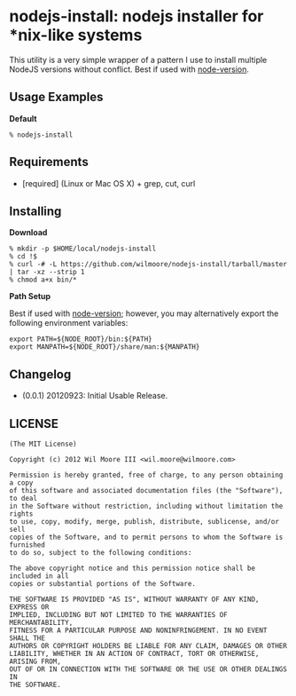 nodejs-install: nodejs installer for *nix-like systems
========================================================

This utility is a very simple wrapper of a pattern I use to install multiple NodeJS versions without conflict. Best if used with [node-version](http://github.com/wilmoore/node-version).


Usage Examples
------------------------------

**Default**

    % nodejs-install


Requirements
------------------------------

*   [required] (Linux or Mac OS X) + grep, cut, curl


Installing
------------------------------

**Download**

    % mkdir -p $HOME/local/nodejs-install
    % cd !$
    % curl -# -L https://github.com/wilmoore/nodejs-install/tarball/master | tar -xz --strip 1
    % chmod a+x bin/*

**Path Setup**

Best if used with [node-version](http://github.com/wilmoore/node-version); however, you may alternatively export the following environment variables:

    export PATH=${NODE_ROOT}/bin:${PATH}
    export MANPATH=${NODE_ROOT}/share/man:${MANPATH}


Changelog
------------------------------

-   (0.0.1) 20120923: Initial Usable Release.


LICENSE
------------------------------

    (The MIT License)

    Copyright (c) 2012 Wil Moore III <wil.moore@wilmoore.com>

    Permission is hereby granted, free of charge, to any person obtaining a copy
    of this software and associated documentation files (the "Software"), to deal
    in the Software without restriction, including without limitation the rights
    to use, copy, modify, merge, publish, distribute, sublicense, and/or sell
    copies of the Software, and to permit persons to whom the Software is furnished
    to do so, subject to the following conditions:
    
    The above copyright notice and this permission notice shall be included in all
    copies or substantial portions of the Software.
    
    THE SOFTWARE IS PROVIDED "AS IS", WITHOUT WARRANTY OF ANY KIND, EXPRESS OR
    IMPLIED, INCLUDING BUT NOT LIMITED TO THE WARRANTIES OF MERCHANTABILITY,
    FITNESS FOR A PARTICULAR PURPOSE AND NONINFRINGEMENT. IN NO EVENT SHALL THE
    AUTHORS OR COPYRIGHT HOLDERS BE LIABLE FOR ANY CLAIM, DAMAGES OR OTHER
    LIABILITY, WHETHER IN AN ACTION OF CONTRACT, TORT OR OTHERWISE, ARISING FROM,
    OUT OF OR IN CONNECTION WITH THE SOFTWARE OR THE USE OR OTHER DEALINGS IN
    THE SOFTWARE.


